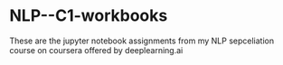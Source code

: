 # NLP--C1-workbooks
These are the jupyter notebook assignments from my NLP sepceliation course on coursera offered by deeplearning.ai

